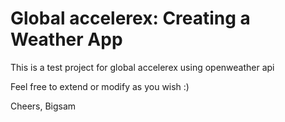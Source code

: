# Global accelerex: Creating a Weather App

This is a test project for global accelerex using openweather api

Feel free to extend or modify as you wish :)

Cheers,
Bigsam

